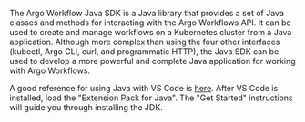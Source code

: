 The Argo Workflow Java SDK is a Java library that provides a set of Java classes and methods for interacting with the Argo Workflows API. It can be used to create and manage workflows on a Kubernetes cluster from a Java application.  Although more complex than using the four other interfaces (kubectl, Argo CLI, curl, and programmatic HTTP), the Java SDK can be used to develop a more powerful and complete Java application for working with Argo Workflows.

A good reference for using Java with VS Code is [here](https://code.visualstudio.com/docs/java/java-tutorial).
After VS Code is installed, load the "Extension Pack for Java".  The "Get Started" instructions will guide
you through installing the JDK. 